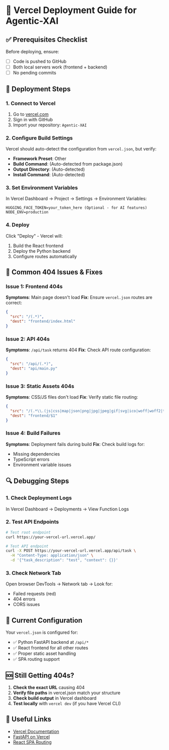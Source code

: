 # 🚀 Vercel Deployment Guide for Agentic-XAI

## ✅ Prerequisites Checklist

Before deploying, ensure:
- [ ] Code is pushed to GitHub
- [ ] Both local servers work (frontend + backend)
- [ ] No pending commits

## 🔧 Deployment Steps

### 1. **Connect to Vercel**
1. Go to [vercel.com](https://vercel.com)
2. Sign in with GitHub
3. Import your repository: `Agentic-XAI`

### 2. **Configure Build Settings**
Vercel should auto-detect the configuration from `vercel.json`, but verify:

- **Framework Preset**: Other
- **Build Command**: (Auto-detected from package.json)
- **Output Directory**: (Auto-detected)
- **Install Command**: (Auto-detected)

### 3. **Set Environment Variables**
In Vercel Dashboard → Project → Settings → Environment Variables:

```
HUGGING_FACE_TOKEN=your_token_here (Optional - for AI features)
NODE_ENV=production
```

### 4. **Deploy**
Click "Deploy" - Vercel will:
1. Build the React frontend
2. Deploy the Python backend
3. Configure routes automatically

## 🚨 Common 404 Issues & Fixes

### **Issue 1: Frontend 404s**
**Symptoms**: Main page doesn't load
**Fix**: Ensure `vercel.json` routes are correct:
```json
{
  "src": "/(.*)",
  "dest": "frontend/index.html"
}
```

### **Issue 2: API 404s**
**Symptoms**: `/api/task` returns 404
**Fix**: Check API route configuration:
```json
{
  "src": "/api/(.*)",
  "dest": "api/main.py"
}
```

### **Issue 3: Static Assets 404s**
**Symptoms**: CSS/JS files don't load
**Fix**: Verify static file routing:
```json
{
  "src": "/(.*\\.(js|css|map|json|png|jpg|jpeg|gif|svg|ico|woff|woff2|ttf|eot))$",
  "dest": "frontend/$1"
}
```

### **Issue 4: Build Failures**
**Symptoms**: Deployment fails during build
**Fix**: Check build logs for:
- Missing dependencies
- TypeScript errors
- Environment variable issues

## 🔍 Debugging Steps

### 1. **Check Deployment Logs**
In Vercel Dashboard → Deployments → View Function Logs

### 2. **Test API Endpoints**
```bash
# Test root endpoint
curl https://your-vercel-url.vercel.app/

# Test API endpoint
curl -X POST https://your-vercel-url.vercel.app/api/task \
  -H "Content-Type: application/json" \
  -d '{"task_description": "test", "context": {}}'
```

### 3. **Check Network Tab**
Open browser DevTools → Network tab → Look for:
- Failed requests (red)
- 404 errors
- CORS issues

## 📝 Current Configuration

Your `vercel.json` is configured for:
- ✅ Python FastAPI backend at `/api/*`
- ✅ React frontend for all other routes
- ✅ Proper static asset handling
- ✅ SPA routing support

## 🆘 Still Getting 404s?

1. **Check the exact URL** causing 404
2. **Verify file paths** in vercel.json match your structure
3. **Check build output** in Vercel dashboard
4. **Test locally** with `vercel dev` (if you have Vercel CLI)

## 🔗 Useful Links

- [Vercel Documentation](https://vercel.com/docs)
- [FastAPI on Vercel](https://vercel.com/docs/concepts/deployments/serverless-functions/runtimes/python)
- [React SPA Routing](https://vercel.com/guides/deploying-react-with-vercel) 